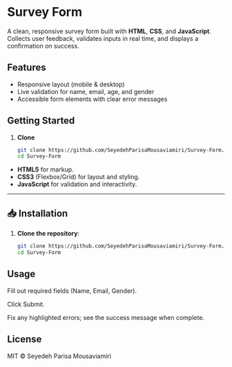 # Survey Form

A clean, responsive survey form built with **HTML**, **CSS**, and **JavaScript**. Collects user feedback, validates inputs in real time, and displays a confirmation on success.

## Features
- Responsive layout (mobile & desktop)  
- Live validation for name, email, age, and gender  
- Accessible form elements with clear error messages  

## Getting Started
1. **Clone**  
   ```bash
   git clone https://github.com/SeyedehParisaMousaviamiri/Survey-Form.git
   cd Survey-Form


- **HTML5** for markup.  
- **CSS3** (Flexbox/Grid) for layout and styling.  
- **JavaScript** for validation and interactivity.

---

## 📥 Installation

1. **Clone the repository**:  
   ```bash
   git clone https://github.com/SeyedehParisaMousaviamiri/Survey-Form.git
   cd Survey-Form


 ## Usage
Fill out required fields (Name, Email, Gender).

Click Submit.

Fix any highlighted errors; see the success message when complete.

## License
MIT © Seyedeh Parisa Mousaviamiri
